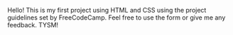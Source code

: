 Hello! This is my first project using HTML and CSS using the project guidelines set by FreeCodeCamp. Feel free to use the form or give me any feedback. TYSM!
